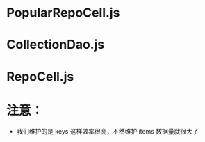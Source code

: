 # PopularRepoCell.js

# CollectionDao.js

# RepoCell.js

# 注意：

- 我们维护的是 keys 这样效率很高，不然维护 items 数据量就很大了
